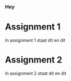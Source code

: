 ### Hey

# Assignment 1

In assignment 1 staat dit en dit

# Assignment 2

In assignment 2 staat dit en dit

